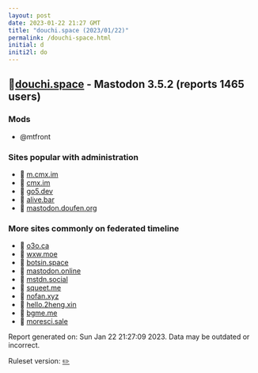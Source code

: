 ```yaml
---
layout: post
date: 2023-01-22 21:27 GMT
title: "douchi.space (2023/01/22)"
permalink: /douchi-space.html
initial: d
initi2l: do
---
```


## 🐘[douchi.space](https://douchi.space) - Mastodon 3.5.2 (reports 1465 users)

### Mods
 * @mtfront

### Sites popular with administration

* 🐘 [m.cmx.im](/m-cmx-im.html)
* 🐘 [cmx.im](/cmx-im.html)
* 🐘 [go5.dev](/go5-dev.html)
* 🐘 [alive.bar](/alive-bar.html)
* 🐘 [mastodon.doufen.org](/mastodon-doufen-org.html)

### More sites commonly on federated timeline

* 🐘 [o3o.ca](/o3o-ca.html)
* 🐘 [wxw.moe](/wxw-moe.html)
* 🐘 [botsin.space](/botsin-space.html)
* 🐘 [mastodon.online](/mastodon-online.html)
* 🐘 [mstdn.social](/mstdn-social.html)
* 🐘 [squeet.me](/squeet-me.html)
* 🐘 [nofan.xyz](/nofan-xyz.html)
* 🐘 [hello.2heng.xin](/hello-2heng-xin.html)
* 🐘 [bgme.me](/bgme-me.html)
* 🐘 [moresci.sale](/moresci-sale.html)

Report generated on: Sun Jan 22 21:27:09 2023. Data may be outdated or incorrect.

Ruleset version: [✏️](/version-pencil)
